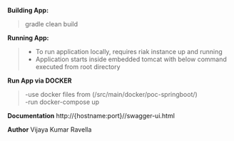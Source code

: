**Building App:**
>gradle clean build

**Running App:**
>- To run application locally, requires riak instance up and running  
>- Application starts inside embedded tomcat with below command executed from root directory  

**Run App via DOCKER**
>-use docker files from (/src/main/docker/poc-springboot/)  
>-run docker-compose up  

**Documentation**
    http://{hostname:port}//swagger-ui.html

**Author**
 Vijaya Kumar Ravella

